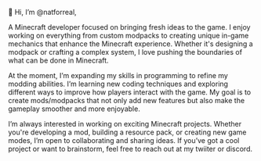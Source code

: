 👋 Hi, I’m @natforreal,

  A Minecraft developer focused on bringing fresh ideas to the game. I enjoy working on everything from 
custom modpacks to creating unique in-game mechanics that enhance the Minecraft experience. Whether it's designing a modpack or 
crafting a complex system, I love pushing the boundaries of what can be done in Minecraft.

  At the moment, I’m expanding my skills in programming to refine my modding abilities. I’m learning new coding 
techniques and exploring different ways to improve how players interact with the game. My goal is to create mods/modpacks that not only 
add new features but also make the gameplay smoother and more enjoyable.

I’m always interested in working on exciting Minecraft projects. Whether you're developing a mod, building a resource pack, or creating new game modes, 
I’m open to collaborating and sharing ideas. If you’ve got a cool project or want to brainstorm, feel free to reach out at my twiiter or discord.

<!---
meow
--->
